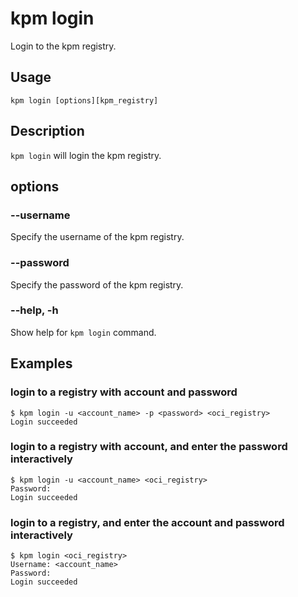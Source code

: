 # kpm login

Login to the kpm registry.

## Usage

```shell
kpm login [options][kpm_registry]
```

## Description

`kpm login` will login the kpm registry.

## options

### --username

Specify the username of the kpm registry.

### --password

Specify the password of the kpm registry.

### --help, -h

Show help for `kpm login` command.

## Examples

### login to a registry with account and password

```shell
$ kpm login -u <account_name> -p <password> <oci_registry>
Login succeeded
```

### login to a registry with account, and enter the password interactively

```shell
$ kpm login -u <account_name> <oci_registry>
Password:
Login succeeded
```

### login to a registry, and enter the account and password interactively

```shell
$ kpm login <oci_registry>
Username: <account_name>
Password:
Login succeeded
```

